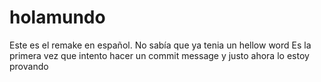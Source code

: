 # holamundo
Este es el remake en español. No sabía que ya tenia un hellow word
Es la primera vez que intento hacer un commit message y justo ahora lo estoy provando
